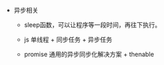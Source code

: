 <!--
 * @Author: ZYH
 * @Email: 1522302196@qq.com
 * @GiteeId: colincclala
 * @Date: 2022-05-27 19:59:50
 * @LastEditTime: 2022-05-27 21:44:02
 * @Description: 
-->
- 异步相关
    - sleep函数，可以让程序等一段时间，再往下执行。

    - js   单线程 + 同步任务 + 异步任务

    - promise 通用的异步同步化解决方案  + thenable